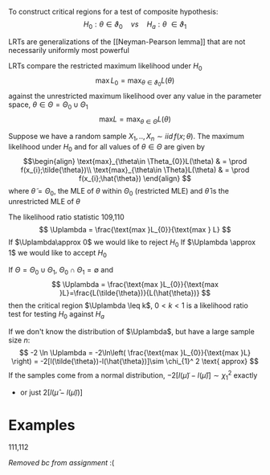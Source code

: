 To construct critical regions for a test of composite hypothesis:
$$
H_{0}: \theta\in \vartheta_{0}\quad vs\quad H_{a}: \theta\ \in \vartheta_{1}
$$

LRTs are generalizations of the [[Neyman-Pearson lemma]] that are not necessarily uniformly most powerful

LRTs compare the restricted maximum likelihood under $H_{0}$ 
$$
\text{max}\,L_{0}=\text{max}_{\theta\in\vartheta_{0}}L(\theta)
$$
against the unrestricted maximum likelihood over any value in the parameter space, $\theta\in\Theta=\Theta_{0}\cup\Theta_{1}$
$$
\text{max}L=\text{max}_{\theta\in\Theta}L(\theta)
$$

Suppose we have a random sample $X_{1},..,X_{n}\sim iid\, f(x;\theta)$. The maximum likelihood under $H_{0}$ and for all values of $\theta\in \Theta$ are given by
$$\begin{align} 
\text{max}_{\theta\in \Theta_{0}}L(\theta) & = \prod f(x_{i};\tilde{\theta})\\
\text{max}_{\theta\in \Theta}L(\theta) & = \prod f(x_{i};\hat{\theta})
\end{align}
$$
where $\tilde{\theta}=\Theta_{0}$, the MLE of $\theta$ within $\Theta_{0}$ (restricted MLE) and $\hat{\theta}$ is the unrestricted MLE of $\theta$

The likelihood ratio statistic     109,110
$$
\Uplambda = \frac{\text{max }L_{0}}{\text{max } L}
$$
If $\Uplambda\approx 0$ we would like to reject $H_{0}$
If $\Uplambda \approx 1$ we would like to accept $H_{0}$



If $\Theta=\Theta_{0} \cup \Theta_{1}$, $\Theta_{0}\cap \Theta_{1}= \emptyset$ and
$$
\Uplambda = \frac{\text{max }L_{0}}{\text{max }L}=\frac{L(\tilde{\theta})}{L(\hat{\theta})}
$$
then the critical region $\Uplambda \leq k$, $0<k<1$ is a likelihood ratio test for testing $H_{0}$ against $H_{a}$

If we don't know the distribution of $\Uplambda$, but have a large sample size $n$:
$$
-2 \ln \Uplambda = -2\ln\left( \frac{\text{max }L_{0}}{\text{max }L} \right) = -2[l(\tilde{\theta})-l(\hat{\theta})]\sim \chi_{1}^ 2 \text{ approx}
$$
If the samples come from a normal distribution, $-2[l(\tilde{\mu})-l(\hat{\mu})]\sim \chi_{1}^ 2$ exactly
- or just $2[l(\hat{\mu}-l(\tilde{\mu}))]$
# Examples
111,112



*Removed bc from assignment*
:(